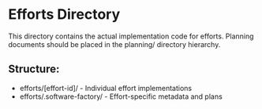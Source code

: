 # Efforts Directory

This directory contains the actual implementation code for efforts.
Planning documents should be placed in the planning/ directory hierarchy.

## Structure:
- efforts/[effort-id]/ - Individual effort implementations
- efforts/.software-factory/ - Effort-specific metadata and plans
